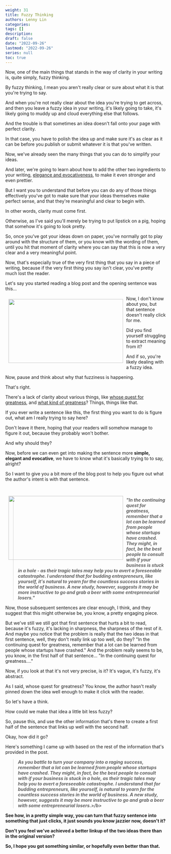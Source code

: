 ```yaml
---
weight: 31
title: Fuzzy Thinking
authors: Lenny Lin
categories: 
tags: []
description: 
draft: false
date: "2022-09-26"
lastmod: "2022-09-26"
series: null
toc: true
---
```


Now, one of the main things that stands in the way of clarity in your writing is, quite simply, fuzzy thinking.

By fuzzy thinking, I mean you aren't really clear or sure about what it is that you're trying to say.

And when you're not really clear about the idea you're trying to get across, and then you leave a fuzzy idea in your writing, it's likely going to take, it's likely going to muddy up and cloud everything else that follows.

And the trouble is that sometimes an idea doesn't fall onto your page with perfect clarity.

In that case, you have to polish the idea up and make sure it's as clear as it can be before you publish or submit whatever it is that you've written.

Now, we've already seen the many things that you can do to simplify your ideas.

And later, we're going to learn about how to add the other two ingredients to your writing, <u>elegance and evocativeness</u>, to make it even stronger and even prettier.

But I want you to understand that before you can do any of those things effectively you've got to make sure that your ideas themselves make perfect sense, and that they're meaningful and clear to begin with.

In other words, clarity must come first.

Otherwise, as I've said you'll merely be trying to put lipstick on a pig, hoping that somehow it's going to look pretty.

So, once you've got your ideas down on paper, you've normally got to play around with the structure of them, or you know with the wording of them, until you hit that moment of clarity where you can say that this is now a very clear and a very meaningful point.

Now, that's especially true of the very first thing that you say in a piece of writing, because if the very first thing you say isn't clear, you've pretty much lost the reader.

Let's say you started reading a blog post and the opening sentence was this...

<img width ="360" height= "200" src = "/docs/images/Screenshot 2022-09-26 112704.png" style ="float: left" HSPACE="10" VSPACE="10"/>

Now, I don't know about you, but that sentence doesn't really click for me.

Did you find yourself struggling to extract meaning from it?

And if so, you're likely dealing with a fuzzy idea.

Now, pause and think about why that fuzziness is happening.

That's right.

There's a lack of clarity about various things, like <u>whose quest for greatness</u>, and <u>what kind of greatness</u>? Things, things like that.

If you ever write a sentence like this, the first thing you want to do is figure out, what am I really trying to say here?

Don't leave it there, hoping that your readers will somehow manage to figure it out, because they probably won't bother.

And why should they?

Now, before we can even get into making the sentence more <b>simple, elegant and evocative</b>, we have to know what it's basically trying to to say, alright?

So I want to give you a bit more of the blog post to help you figure out what the author's intent is with that sentence.  
<br>  
<img width ="360" height= "200" src = "/docs/images/Screenshot 2022-09-26 113304.png" style ="float: left" HSPACE="10" VSPACE="10"/>

>*<b>"In the continuing quest for greatness, remember that a lot can be learned from people whose startups have crashed. They might, in fact, be the best people to consult with if your business is stuck in a hole - as their tragic tales may help you to avert a foreseeable catastrophe. I understand that for budding entrepreneurs, like yourself, it's natural to yearn for the countless success stories in the world of business. A new study, however, suggests it may be more instructive to go and grab a beer with some entrepreneurial losers."</b>*

Now, those subsequent sentences are clear enough, I think, and they suggest that this might otherwise be, you know, a pretty engaging piece.

But we've still we still got that first sentence that hurts a bit to read, because it's fuzzy, it's lacking in sharpness, the sharpness of the rest of it. And maybe you notice that the problem is really that the two ideas in that first sentence, well, they don't really link up too well, do they? "In the continuing quest for greatness, remember that a lot can be learned from people whose startups have crashed." And the problem really seems to be, you know, in the first half of that sentence... "In the continuing quest for greatness...."

Now, if you look at that it's not very precise, is it? It's vague, it's fuzzy, it's abstract.

As I said, whose quest for greatness? You know, the author hasn't really pinned down the idea well enough to make it click with the reader.

So let's have a think.

How could we make that idea a little bit less fuzzy?

So, pause this, and use the other information that's there to create a first half of the sentence that links up well with the second half.

Okay, how did it go?

Here's something I came up with based on the rest of the information that's provided in the post.

>*<b>As you battle to turn your company into a raging success, remember that a lot can be learned from people whose startups have crashed. They might, in fact, be the best people to consult with if your business is stuck in a hole, as their tragic tales may help you to avert a foreseeable catastrophe. I understand that for budding entrepreneurs, like yourself, is natural to yearn for the countless success stories in the world of business. A new study, however, suggests it may be more instructive to go and grab a beer with some entrepreneurial losers.>/b>*

See how, in a pretty simple way, you can turn that fuzzy sentence into something that just clicks, it just sounds you know jazzier now, doesn't it?

Don't you feel we've achieved a better linkup of the two ideas there than in the original version?

So, I hope you got something similar, or hopefully even better than that.

